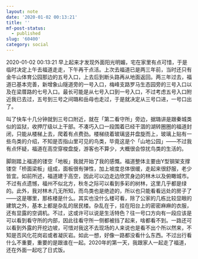 ```yaml
---
layout: note
date: '2020-01-02 00:13:21'
title: ''
mf-post-status:
  - published
slug: '60400'
category: social
---
```

2020-01-02 00:13:21 早上起来才发现外面阳光明媚，宅在家里有点可惜，于是临时决定上午去福道走走，下午再干点活。上次去福道已是两三年前，当时还只有金牛山体育公园那边的五号入口，上去后到断头路再从地面返回。两三年过去，福道已基本完善，新增象山隧道旁的一号入口，梅峰支路罗马生态园旁的三号入口以及在梁厝路的七号入口。最长可能是从七号入口到一号入口，不过考虑五号入口附近我已去过，五号到三号之间璐和岳母也走过，于是就决定从三号口进，一号口出了。

叫了快车十几分钟就到三号口附近，就在「第二看守所」旁边，据璐讲是跟秦城类似的监狱，收押厅级以上干部。不凑巧入口一段围着已经干涸的湖转圈圈的福道封闭，只能从楼梯上去，爬着有点费劲。楼梯绕着玻璃竖井盘旋而上，玻璃上贴有一些鸟类的介绍，不知是否指山里可见的鸟类，毕竟这是个「山地公园」——不过我有点怀疑，福道在高空穿梭盘旋，游客也不算少，大概很会惊扰鸟类的生活的。

脚刚踏上福道的镂空「地板」我就开始了我的感慨。福道整体主要由Y型钢架支撑镂空「桥面梁板」组成，面板很有弹性，加上坡度总体很缓，走起来很舒服，老少皆宜。如前所述，福道建于高空，因此可以边走边欣赏身边的林木以及俯瞰城市。不过有点遗憾，福州不似北方，秋冬之际可以看到多彩的树林，这里几乎都是绿的。此外，我对林木几无所知，而鸟类也是绝迹的，所以也只能看看远处的房子了——这是哪里，那栋楼是什么。其实也没什么楼可看，除了公家的几栋比较显眼的建筑之外，基本上都是杂乱的居民楼。杂乱在于，挂在阳台上的密密麻麻的衣服，还有显露的空调机。不过，这或许可以说是生活特色？往一号口方向有一段应该是可以看到看守所的内部，因此往看守所一侧都被挡了起来，啥都看不到。一路还可以看到外露的开挖边坡，可惜对我这不去现场的人来说也是看不出个所以然来，不知是否风化花岗岩或者凝灰岩。如此一想，好像一路都没看什么东西。不过出行看什么不重要，重要的是跟谁在一起。2020年的第一天，我跟家人一起走了福道，还在外面一起吃了日式饭。